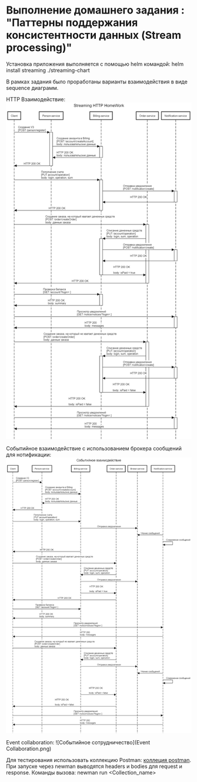 # Выполнение домашнего задания : "Паттерны поддержания консистентности данных (Stream processing)"

Установка приложения выполняется с помощью helm командой:
helm install streaming ./streaming-chart

В рамках задания было проработаны варианты взаимодействия в виде sequence диаграмм.

HTTP Взаимодействие:
![HTTP взаимодействие](HTTP.png)

Событийное взаимодействие с использованием брокера сообщений для нотификации:
![Событийное взаимодействие](Events.png)

Event collaboration:
![Событийное сотрудничество](Event Collaboration.png)

Для тестирования использовать коллекцию Postman:  [коллеция postman](postman_collection.json).
При запуске через newman выводятся headers и bodies для request и response.
Команды вызова: newman run <Collection_name>